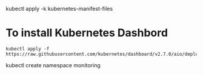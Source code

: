 kubectl apply -k kubernetes-manifest-files



# To install Kubernetes Dashbord
```
kubectl apply -f https://raw.githubusercontent.com/kubernetes/dashboard/v2.7.0/aio/deploy/recommended.yaml
```


kubectl create namespace monitoring
